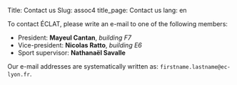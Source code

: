 Title: Contact us
Slug: assoc4
title_page: Contact us
lang: en

To contact ÉCLAT, please write an e-mail to one of the following members:

- President: **Mayeul Cantan**, _building F7_
- Vice-president: **Nicolas Ratto**, _building E6_
- Sport supervisor: **Nathanaël Savalle**

Our e-mail addresses are systematically written as: `firstname.lastname@ec-lyon.fr`.

